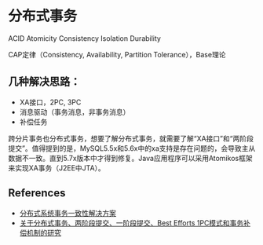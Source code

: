# 分布式事务

ACID
Atomicity
Consistency
Isolation
Durability


CAP定律（Consistency, Availability, Partition Tolerance），Base理论
## 几种解决思路：
* XA接口，2PC, 3PC
* 消息驱动（事务消息，非事务消息）
* 补偿任务

跨分片事务也分布式事务，想要了解分布式事务，就需要了解“XA接口”和“两阶段提交”。值得提到的是，MySQL5.5x和5.6x中的xa支持是存在问题的，会导致主从数据不一致。直到5.7x版本中才得到修复。Java应用程序可以采用Atomikos框架来实现XA事务（J2EE中JTA）。

## References
* [分布式系统事务一致性解决方案](http://www.infoq.com/cn/articles/solution-of-distributed-system-transaction-consistency)
* [关于分布式事务、两阶段提交、一阶段提交、Best Efforts 1PC模式和事务补偿机制的研究](https://blog.csdn.net/bluishglc/article/details/7612811)
